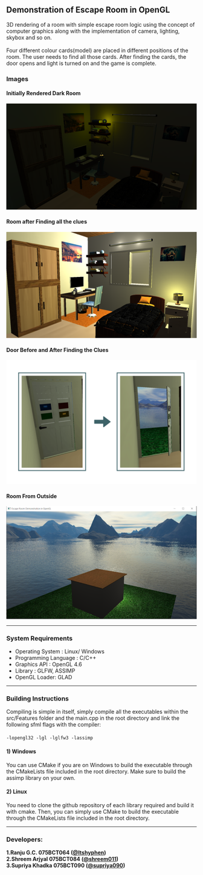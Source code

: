 ## Demonstration of Escape Room in OpenGL

3D rendering of a room with simple escape room logic using the concept of computer graphics along with the implementation of camera, lighting, skybox and so on.\
\
Four different colour cards(model) are placed in different positions of the room.
The user needs to find all those cards. After finding the cards, the door opens and light is turned on and the game is complete.

### Images

#### Initially Rendered Dark Room

![Initially Rendered Dark Room](/Screenshots/room_dark.png "Dark Room")

#### Room after Finding all the clues

![Room after Finding all the clues](/Screenshots/room_light.png "Bright Room")

#### Door Before and After Finding the Clues

![Door Before and After Finding the Clues](/Screenshots/door.png "Door Close and Open")

#### Room From Outside

![Room from Outside](/Screenshots/room_outer.png "Room from outside")

---

### System Requirements

- Operating System : Linux/ Windows
- Programming Language : C/C++
- Graphics API : OpenGL 4.6
- Library : GLFW, ASSIMP
- OpenGL Loader: GLAD

---

### Building Instructions

Compiling is simple in itself, simply compile all the executables within the src/Features folder and the main.cpp in the root directory and link the following
sfml flags with the compiler:\
\
`-lopengl32 -lgl -lglfw3 -lassimp`

#### 1) Windows

You can use CMake if you are on Windows to build the executable through the
CMakeLists file included in the root directory. Make sure to build the assimp library on your own.

#### 2) Linux

You need to clone the github repository of each library required and build it with cmake.
Then, you can simply use CMake to build the executable through the
CMakeLists file included in the root directory.

---

### Developers:

**1.Ranju G.C. 075BCT064 ([@Itshyphen](https://github.com/Itshyphen))**\
**2.Shreem Arjyal 075BCT084 ([@shreem011](https://github.com/shreem011))**\
**3.Supriya Khadka 075BCT090 ([@supriya090](https://github.com/supriya090))**
